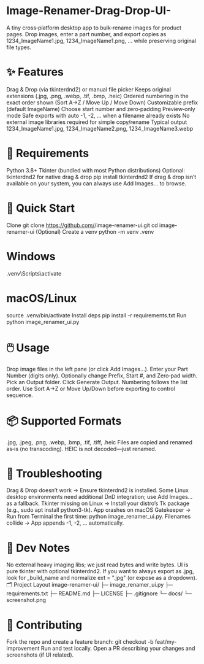 # Image-Renamer-Drag-Drop-UI-
A tiny cross‑platform desktop app to bulk‑rename images for product pages. Drop images, enter a part number, and export copies as 1234_ImageName1.jpg, 1234_ImageName1.png, … while preserving original file types.

# ✨ Features
Drag & Drop (via tkinterdnd2) or manual file picker
Keeps original extensions (.jpg, .png, .webp, .tif, .bmp, .heic)
Ordered numbering in the exact order shown (Sort A→Z / Move Up / Move Down)
Customizable prefix (default ImageName)
Choose start number and zero‑padding
Preview‑only mode
Safe exports with auto -1, -2, … when a filename already exists
No external image libraries required for simple copy/rename
Typical output
1234_ImageName1.jpg, 1234_ImageName2.png, 1234_ImageName3.webp

# 🧰 Requirements
Python 3.8+
Tkinter (bundled with most Python distributions)
Optional: tkinterdnd2 for native drag & drop
pip install tkinterdnd2
If drag & drop isn’t available on your system, you can always use Add Images… to browse.

# 🚀 Quick Start
Clone
git clone https://github.com/<your-username>/image-renamer-ui.git
cd image-renamer-ui
(Optional) Create a venv
python -m venv .venv

# Windows
.venv\\Scripts\\activate

# macOS/Linux
source .venv/bin/activate
Install deps
pip install -r requirements.txt
Run
python image_renamer_ui.py

# 🖱️ Usage
Drop image files in the left pane (or click Add Images…).
Enter your Part Number (digits only).
Optionally change Prefix, Start #, and Zero‑pad width.
Pick an Output folder.
Click Generate Output.
Numbering follows the list order. Use Sort A→Z or Move Up/Down before exporting to control sequence.

# 📦 Supported Formats
.jpg, .jpeg, .png, .webp, .bmp, .tif, .tiff, .heic
Files are copied and renamed as‑is (no transcoding). HEIC is not decoded—just renamed.

# 🧩 Troubleshooting
Drag & Drop doesn’t work → Ensure tkinterdnd2 is installed. Some Linux desktop environments need additional DnD integration; use Add Images… as a fallback.
Tkinter missing on Linux → Install your distro’s Tk package (e.g., sudo apt install python3-tk).
App crashes on macOS Gatekeeper → Run from Terminal the first time: python image_renamer_ui.py.
Filenames collide → App appends -1, -2, … automatically.

# 🧪 Dev Notes
No external heavy imaging libs; we just read bytes and write bytes.
UI is pure tkinter with optional tkinterdnd2.
If you want to always export as .jpg, look for _build_name and normalize ext = ".jpg" (or expose as a dropdown).
🗂️ Project Layout
image-renamer-ui/
├─ image_renamer_ui.py
├─ requirements.txt
├─ README.md
├─ LICENSE
├─ .gitignore
└─ docs/
   └─ screenshot.png 
   
# 🤝 Contributing
Fork the repo and create a feature branch: git checkout -b feat/my-improvement
Run and test locally.
Open a PR describing your changes and screenshots (if UI related).
